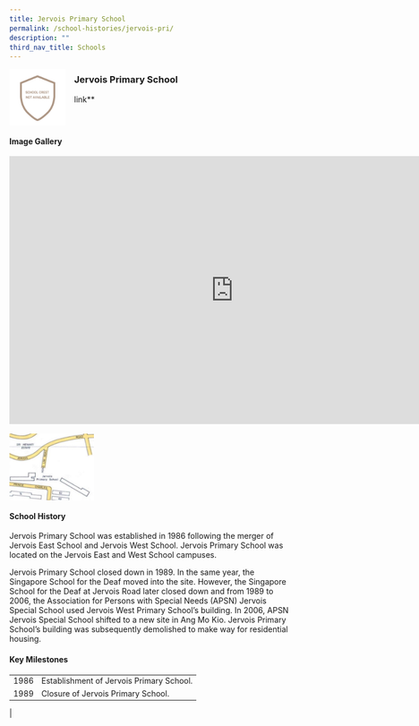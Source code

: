 ```yaml
---
title: Jervois Primary School
permalink: /school-histories/jervois-pri/
description: ""
third_nav_title: Schools
---
```

<img align="left" style="width:20%;margin-right:15px;" src="/images/jervoispri1.png">

### **Jervois Primary School**
link**

<br clear="left">

#### **Image Gallery**
<iframe src="https://docs.google.com/presentation/d/e/2PACX-1vR93dl54qBDxVIdVzaUwU39b1ekAxSkjczD_p_IYeI5jJk2TIZBv3sIGJStwDujoyihkZc-yKixu1Ju/embed?start=false&amp;loop=true&amp;delayms=5000" frameborder="0" width="800" height="479" allowfullscreen="true"></iframe>

<p><a href="/images/jervoispri2.jpg">  
<img align="left" style="width:30%;margin-right:15px;" src="/images/jervoispri2.jpg">
</a></p>

<br clear="left">

#### **School History**
Jervois Primary School was established in 1986 following the merger of Jervois East School and Jervois West School. Jervois Primary School was located on the Jervois East and West School campuses.  
  
Jervois Primary School closed down in 1989. In the same year, the Singapore School for the Deaf moved into the site. However, the Singapore School for the Deaf at Jervois Road later closed down and from 1989 to 2006, the Association for Persons with Special Needs (APSN) Jervois Special School used Jervois West Primary School’s building. In 2006, APSN Jervois Special School shifted to a new site in Ang Mo Kio. Jervois Primary School’s building was subsequently demolished to make way for residential housing.

#### **Key Milestones**

|  |  |
|:---:|---|
| 1986 | Establishment of Jervois Primary School. |
| 1989 | Closure of Jervois Primary School. |
|

